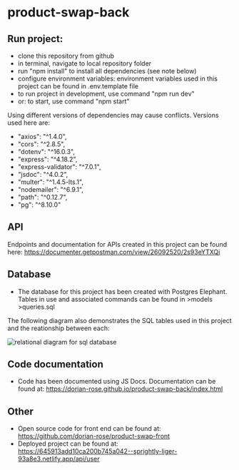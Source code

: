 # product-swap-back

## Run project:

- clone this repository from github
- in terminal, navigate to local repository folder
- run "npm install" to install all dependencies (see note below)
- configure environment variables: environment variables used in this project can be found in .env.template file
- to run project in development, use command "npm run dev"
- or: to start, use command "npm start"

Using different versions of dependencies may cause conflicts. Versions used here are:

- "axios": "^1.4.0",
- "cors": "^2.8.5",
- "dotenv": "^16.0.3",
- "express": "^4.18.2",
- "express-validator": "^7.0.1",
- "jsdoc": "^4.0.2",
- "multer": "^1.4.5-lts.1",
- "nodemailer": "^6.9.1",
- "path": "^0.12.7",
- "pg": "^8.10.0"

## API

Endpoints and documentation for APIs created in this project can be found here: https://documenter.getpostman.com/view/26092520/2s93eYTXQi

## Database

- The database for this project has been created with Postgres Elephant. Tables in use and associated commands can be found in >models >queries.sql

The following diagram also demonstrates the SQL tables used in this project and the reationship between each:

<img src="src/assets/relation-diagram.png" alt="relational diagram for sql database" style="display: block; margin: 0 auto"/>

## Code documentation

- Code has been documented using JS Docs. Documentation can be found at: https://dorian-rose.github.io/product-swap-back/index.html

## Other

- Open source code for front end can be found at: https://github.com/dorian-rose/product-swap-front
- Deployed project can be found at: https://645913add10ca200b745a042--sprightly-liger-93a8e3.netlify.app/api/user
